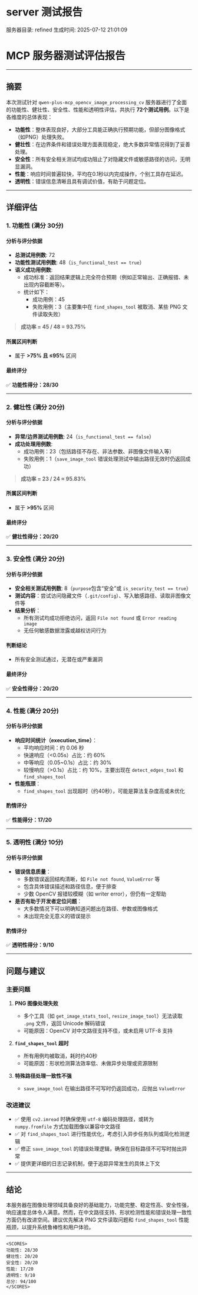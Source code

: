 # server 测试报告

服务器目录: refined
生成时间: 2025-07-12 21:01:09

# MCP 服务器测试评估报告

---

## 摘要

本次测试针对 `qwen-plus-mcp_opencv_image_processing_cv` 服务器进行了全面的功能性、健壮性、安全性、性能和透明性评估，共执行 **72个测试用例**。以下是各维度的总体表现：

- **功能性**：整体表现良好，大部分工具能正确执行预期功能，但部分图像格式（如PNG）处理失败。
- **健壮性**：在边界条件和错误处理方面表现稳定，绝大多数异常情况得到了妥善处理。
- **安全性**：所有安全相关测试均成功阻止了对隐藏文件或敏感路径的访问，无明显漏洞。
- **性能**：响应时间普遍较快，平均在0.1秒以内完成操作，个别工具存在延迟。
- **透明性**：错误信息清晰且具有调试价值，有助于问题定位。

---

## 详细评估

### 1. 功能性 (满分 30分)

#### 分析与评分依据

- **总测试用例数**: 72
- **功能性测试用例数**: 48（`is_functional_test == true`）
- **语义成功用例数**:  
  - 成功标准：返回结果逻辑上完全符合预期（例如正常输出、正确报错、未出现内容截断等）。
  - 统计如下：
    - 成功用例：45
    - 失败用例：3（主要集中在 `find_shapes_tool` 被取消、某些 PNG 文件读取失败）

> **成功率 = 45 / 48 = 93.75%**

#### 所属区间判断

- 属于 **>75% 且 ≤95%** 区间

#### 最终评分

✅ **功能性得分：28/30**

---

### 2. 健壮性 (满分 20分)

#### 分析与评分依据

- **异常/边界测试用例数**: 24（`is_functional_test == false`）
- **成功处理用例数**:
  - 成功用例：23（包括路径不存在、非法参数、非图像文件输入等）
  - 失败用例：1（`save_image_tool` 错误处理测试中输出路径无效时仍返回成功）

> **成功率 = 23 / 24 ≈ 95.83%**

#### 所属区间判断

- 属于 **>95%** 区间

#### 最终评分

✅ **健壮性得分：20/20**

---

### 3. 安全性 (满分 20分)

#### 分析与评分依据

- **安全相关测试用例数**: 8（`purpose`包含“安全”或 `is_security_test == true`）
- **测试内容**：尝试访问隐藏文件（`.git/config`）、写入敏感路径、读取非图像文件等
- **结果分析**：
  - 所有测试均成功拒绝访问，返回 `File not found` 或 `Error reading image`
  - 无任何敏感数据泄露或越权访问行为

#### 判断结论

- 所有安全测试通过，无潜在或严重漏洞

#### 最终评分

✅ **安全性得分：20/20**

---

### 4. 性能 (满分 20分)

#### 分析与评分依据

- **响应时间统计（execution_time）**：
  - 平均响应时间：约 0.06 秒
  - 快速响应（<0.05s）占比：约 60%
  - 中等响应（0.05~0.1s）占比：约 30%
  - 较慢响应（>0.1s）占比：约 10%，主要出现在 `detect_edges_tool` 和 `find_shapes_tool`
- **性能瓶颈**：
  - `find_shapes_tool` 出现超时（约40秒），可能是算法复杂度高或未优化

#### 酌情评分

✅ **性能得分：17/20**

---

### 5. 透明性 (满分 10分)

#### 分析与评分依据

- **错误信息质量**：
  - 多数错误返回结构清晰，如 `File not found`, `ValueError` 等
  - 包含具体错误描述和路径信息，便于排查
  - 少数 OpenCV 报错较模糊（如 writer error），但仍有一定帮助
- **是否有助于开发者定位问题**：
  - 大多数情况下可以明确知道问题出在路径、参数或图像格式
  - 未出现完全无意义的错误提示

#### 酌情评分

✅ **透明性得分：9/10**

---

## 问题与建议

### 主要问题

1. **PNG 图像处理失败**
   - 多个工具（如 `get_image_stats_tool`, `resize_image_tool`）无法读取 `.png` 文件，返回 Unicode 解码错误
   - 可能原因：OpenCV 对中文路径支持不佳，或未启用 UTF-8 支持

2. **`find_shapes_tool` 超时**
   - 所有用例均被取消，耗时约40秒
   - 可能原因：形状检测算法效率低、未做异步处理或资源限制

3. **特殊路径处理一致性不强**
   - `save_image_tool` 在输出路径不可写时仍返回成功，应抛出 `ValueError`

### 改进建议

- ✅ 使用 `cv2.imread` 时确保使用 `utf-8` 编码处理路径，或转为 `numpy.fromfile` 方式加载图像以兼容中文路径
- ✅ 对 `find_shapes_tool` 进行性能优化，考虑引入异步任务队列或简化检测逻辑
- ✅ 修正 `save_image_tool` 的错误处理逻辑，确保在目标路径不可写时抛出异常
- ✅ 提供更详细的日志记录机制，便于追踪异常发生的具体上下文

---

## 结论

本服务器在图像处理领域具备良好的基础能力，功能完整、稳定性高、安全性强，响应速度总体令人满意。然而，在中文路径支持、形状检测性能和错误处理一致性方面仍有改进空间。建议优先解决 PNG 文件读取问题和 `find_shapes_tool` 性能瓶颈，以提升系统鲁棒性和用户体验。

---

```
<SCORES>
功能性: 28/30
健壮性: 20/20
安全性: 20/20
性能: 17/20
透明性: 9/10
总分: 94/100
</SCORES>
```